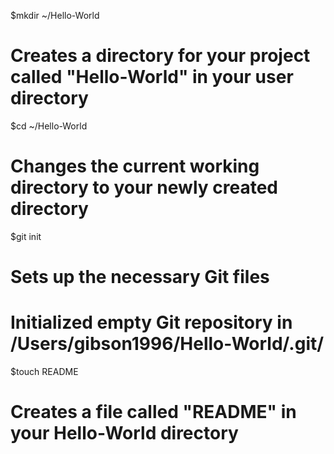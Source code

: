 $mkdir ~/Hello-World
# Creates a directory for your project called "Hello-World" in your user directory

$cd ~/Hello-World
# Changes the current working directory to your newly created directory

$git init
# Sets up the necessary Git files
# Initialized empty Git repository in /Users/gibson1996/Hello-World/.git/

$touch README
# Creates a file called "README" in your Hello-World directory


